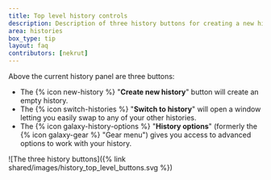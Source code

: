 ```yaml
---
title: Top level history controls
description: Description of three history buttons for creating a new histiory, switching histories, and opening history options dropdown
area: histories
box_type: tip
layout: faq
contributors: [nekrut]
---
```


Above the current history panel are three buttons: 

- The {% icon new-history %} "**Create new history**" button will create an empty history.
- The {% icon switch-histories %} "**Switch to history**" will open a window letting you easily swap to any of your other histories.
- The {% icon galaxy-history-options %} "**History options**" (formerly the {% icon galaxy-gear %} "Gear menu") gives you access to advanced options to work with your history.

![The three history buttons]({% link shared/images/history_top_level_buttons.svg %})

<!-- history_top_level_buttons.svg = editable version = https://docs.google.com/drawings/d/11ZIUNYVHzrieHLVph9lhXgfzrO7MM-N4ehTehMr_eto/edit?usp=sharing -->
